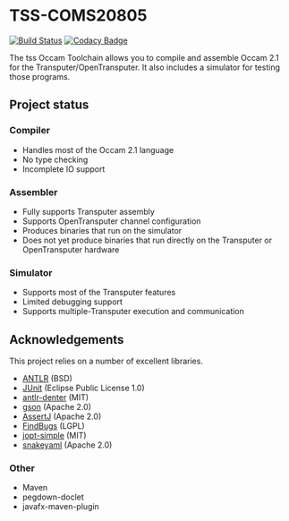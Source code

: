 # TSS-COMS20805

[![Build Status](https://travis-ci.org/TransputerSystems/TSS.svg?branch=master)](https://travis-ci.org/TransputerSystems/TSS)
[![Codacy Badge](https://api.codacy.com/project/badge/Grade/2d1f5e7218a84a42bd07c20d3a7a9718)](https://www.codacy.com/app/github_63/TSS?utm_source=github.com&amp;utm_medium=referral&amp;utm_content=TransputerSystems/TSS&amp;utm_campaign=Badge_Grade)

The tss Occam Toolchain allows you to compile and assemble Occam 2.1 for the Transputer/OpenTransputer. It also includes a simulator for testing those programs.
 
## Project status

### Compiler

* Handles most of the Occam 2.1 language
* No type checking
* Incomplete IO support

### Assembler

* Fully supports Transputer assembly
* Supports OpenTransputer channel configuration
* Produces binaries that run on the simulator
* Does not yet produce binaries that run directly on the Transputer or OpenTransputer hardware

### Simulator

* Supports most of the Transputer features
* Limited debugging support
* Supports multiple-Transputer execution and communication

## Acknowledgements

This project relies on a number of excellent libraries.

* [ANTLR](http://www.antlr.org/) (BSD)
* [JUnit](http://www.junit.org/) (Eclipse Public License 1.0)
* [antlr-denter](https://github.com/yshavit/antlr-denter) (MIT)
* [gson](https://github.com/google/gson) (Apache 2.0)
* [AssertJ](http://joel-costigliola.github.io/assertj/) (Apache 2.0)
* [FindBugs](http://findbugs.sourceforge.net/) (LGPL)
* [jopt-simple](https://pholser.github.io/jopt-simple/) (MIT)
* [snakeyaml](https://bitbucket.org/asomov/snakeyaml) (Apache 2.0)

### Other

* Maven
* pegdown-doclet
* javafx-maven-plugin
